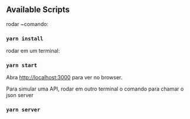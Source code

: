 ## Available Scripts
rodar ~comando:

### `yarn install`

rodar em um terminal:

### `yarn start`

Abra [http://localhost:3000](http://localhost:3000) para ver no browser.

Para simular uma API, rodar em outro terminal o comando para chamar o json server<br />


### `yarn server`

